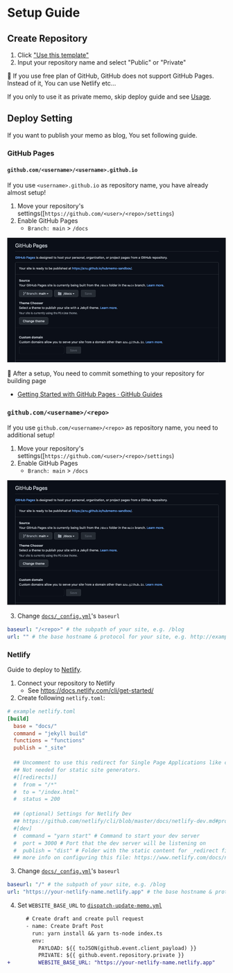 # Setup Guide

## Create Repository

1. Click ["Use this template"](https://github.com/azu/hubmemo/generate)
2. Input your repository name and select "Public" or "Private"

:memo: If you use free plan of GitHub, GitHub does not support GitHub Pages.
Instead of it, You can use Netlify etc...

If you only to use it as private memo, skip deploy guide and see [Usage](./USAGE.md).

## Deploy Setting

If you want to publish your memo as blog, You set following guide.

### GitHub Pages

#### `github.com/<username>/<username>.github.io`

If you use `<username>.github.io` as repository name, you have already almost setup!

1. Move your repository's settings([`https://github.com/<user>/<repo>/settings`)
2. Enable GitHub Pages
   - `Branch: main` > `/docs`

![settings](img/settings.png)

:memo: After a setup, You need to commit something to your repository for building page

- [Getting Started with GitHub Pages · GitHub Guides](https://guides.github.com/features/pages/)

### `github.com/<username>/<repo>`

If you use `github.com/<username>/<repo>` as repository name, you need to additional setup!

1. Move your repository's settings([`https://github.com/<user>/<repo>/settings`)
2. Enable GitHub Pages
   - `Branch: main` > `/docs`
   
![settings](img/settings.png)

3.  Change [`docs/_config.yml`](../docs/_config.yml)'s `baseurl`

````yml
baseurl: "/<repo>" # the subpath of your site, e.g. /blog
url: "" # the base hostname & protocol for your site, e.g. http://example.com
````

### Netlify

Guide to deploy to [Netlify](https://www.netlify.com/).

1. Connect your repository to Netlify
   - See <https://docs.netlify.com/cli/get-started/>
2. Create following `netlify.toml`:

```toml
# example netlify.toml
[build]
  base = "docs/"
  command = "jekyll build"
  functions = "functions"
  publish = "_site"

  ## Uncomment to use this redirect for Single Page Applications like create-react-app.
  ## Not needed for static site generators.
  #[[redirects]]
  #  from = "/*"
  #  to = "/index.html"
  #  status = 200

  ## (optional) Settings for Netlify Dev
  ## https://github.com/netlify/cli/blob/master/docs/netlify-dev.md#project-detection
  #[dev]
  #  command = "yarn start" # Command to start your dev server
  #  port = 3000 # Port that the dev server will be listening on
  #  publish = "dist" # Folder with the static content for _redirect file
  ## more info on configuring this file: https://www.netlify.com/docs/netlify-toml-reference/
```

3. Change [`docs/_config.yml`](../docs/_config.yml)'s `baseurl`

````yml
baseurl: "/" # the subpath of your site, e.g. /blog
url: "https://your-netlify-name.netlify.app" # the base hostname & protocol for your site, e.g. http://example.com
````

4. Set `WEBSITE_BASE_URL` to [`dispatch-update-memo.yml`](../.github/workflows/dispatch-update-memo.yml)

```diff
      # Create draft and create pull request
      - name: Create Draft Post
        run: yarn install && yarn ts-node index.ts
        env:
          PAYLOAD: ${{ toJSON(github.event.client_payload) }}
          PRIVATE: ${{ github.event.repository.private }}
+         WEBSITE_BASE_URL: "https://your-netlify-name.netlify.app"
```
